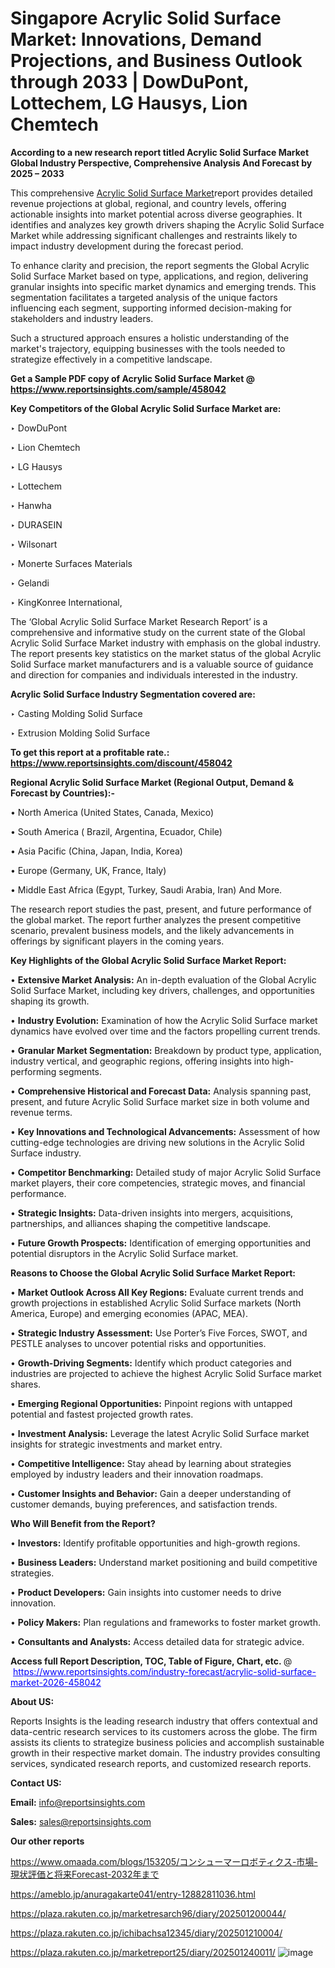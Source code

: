 # Singapore Acrylic Solid Surface Market: Innovations, Demand Projections, and Business Outlook through 2033 | DowDuPont, Lottechem, LG Hausys, Lion Chemtech

<strong>According to a new research report titled Acrylic Solid Surface Market Global Industry Perspective, Comprehensive Analysis And Forecast by 2025 – 2033</strong>

This comprehensive <a href=https://www.reportsinsights.com/sample/458042>Acrylic Solid Surface Market</a>report provides detailed revenue projections at global, regional, and country levels, offering actionable insights into market potential across diverse geographies. It identifies and analyzes key growth drivers shaping the Acrylic Solid Surface Market while addressing significant challenges and restraints likely to impact industry development during the forecast period.

To enhance clarity and precision, the report segments the Global Acrylic Solid Surface Market based on type, applications, and region, delivering granular insights into specific market dynamics and emerging trends. This segmentation facilitates a targeted analysis of the unique factors influencing each segment, supporting informed decision-making for stakeholders and industry leaders.

Such a structured approach ensures a holistic understanding of the market's trajectory, equipping businesses with the tools needed to strategize effectively in a competitive landscape.

<strong>Get a Sample PDF copy of Acrylic Solid Surface Market </strong><strong>@<a href=https://www.reportsinsights.com/sample/458042 style=color:#0000ff;> https://www.reportsinsights.com/sample/458042</a></strong></font>

<strong>Key Competitors of the Global Acrylic Solid Surface Market are:</strong>

‣ DowDuPont

‣ Lion Chemtech

‣ LG Hausys

‣ Lottechem

‣ Hanwha

‣ DURASEIN

‣ Wilsonart

‣ Monerte Surfaces Materials

‣ Gelandi

‣ KingKonree International,

The ‘Global Acrylic Solid Surface Market Research Report’ is a comprehensive and informative study on the current state of the Global Acrylic Solid Surface Market industry with emphasis on the global industry. The report presents key statistics on the market status of the global Acrylic Solid Surface market manufacturers and is a valuable source of guidance and direction for companies and individuals interested in the industry.

<strong>Acrylic Solid Surface Industry Segmentation covered are:</strong>

‣ Casting Molding Solid Surface

‣ Extrusion Molding Solid Surface

<strong>To get this report at a profitable rate.: <a href=https://www.reportsinsights.com/discount/458042 style=color:#0000ff;>https://www.reportsinsights.com/discount/458042</a></strong></font>

<strong>Regional Acrylic Solid Surface Market (Regional Output, Demand &amp; Forecast by Countries):-</strong>

• North America (United States, Canada, Mexico)

• South America ( Brazil, Argentina, Ecuador, Chile)

• Asia Pacific (China, Japan, India, Korea)

• Europe (Germany, UK, France, Italy)

• Middle East Africa (Egypt, Turkey, Saudi Arabia, Iran) And More.

The research report studies the past, present, and future performance of the global market. The report further analyzes the present competitive scenario, prevalent business models, and the likely advancements in offerings by significant players in the coming years.

<strong>Key Highlights of the Global Acrylic Solid Surface Market Report:</strong>

• <strong>Extensive Market Analysis:</strong> An in-depth evaluation of the Global Acrylic Solid Surface Market, including key drivers, challenges, and opportunities shaping its growth.

• <strong>Industry Evolution:</strong> Examination of how the Acrylic Solid Surface market dynamics have evolved over time and the factors propelling current trends.

• <strong>Granular Market Segmentation:</strong> Breakdown by product type, application, industry vertical, and geographic regions, offering insights into high-performing segments.

• <strong>Comprehensive Historical and Forecast Data:</strong> Analysis spanning past, present, and future Acrylic Solid Surface market size in both volume and revenue terms.

• <strong>Key Innovations and Technological Advancements:</strong> Assessment of how cutting-edge technologies are driving new solutions in the Acrylic Solid Surface industry.

• <strong>Competitor Benchmarking:</strong> Detailed study of major Acrylic Solid Surface market players, their core competencies, strategic moves, and financial performance.

• <strong>Strategic Insights:</strong> Data-driven insights into mergers, acquisitions, partnerships, and alliances shaping the competitive landscape.

• <strong>Future Growth Prospects:</strong> Identification of emerging opportunities and potential disruptors in the Acrylic Solid Surface market.

<strong>Reasons to Choose the Global Acrylic Solid Surface Market Report:</strong>

• <strong>Market Outlook Across All Key Regions:</strong> Evaluate current trends and growth projections in established Acrylic Solid Surface markets (North America, Europe) and emerging economies (APAC, MEA).

• <strong>Strategic Industry Assessment:</strong> Use Porter’s Five Forces, SWOT, and PESTLE analyses to uncover potential risks and opportunities.

• <strong>Growth-Driving Segments:</strong> Identify which product categories and industries are projected to achieve the highest Acrylic Solid Surface market shares.

• <strong>Emerging Regional Opportunities:</strong> Pinpoint regions with untapped potential and fastest projected growth rates.

• <strong>Investment Analysis:</strong> Leverage the latest Acrylic Solid Surface market insights for strategic investments and market entry.

• <strong>Competitive Intelligence:</strong> Stay ahead by learning about strategies employed by industry leaders and their innovation roadmaps.

• <strong>Customer Insights and Behavior:</strong> Gain a deeper understanding of customer demands, buying preferences, and satisfaction trends.

<strong>Who Will Benefit from the Report?</strong>

• <strong>Investors:</strong> Identify profitable opportunities and high-growth regions.

• <strong>Business Leaders:</strong> Understand market positioning and build competitive strategies.

• <strong>Product Developers:</strong> Gain insights into customer needs to drive innovation.

• <strong>Policy Makers:</strong> Plan regulations and frameworks to foster market growth.

• <strong>Consultants and Analysts:</strong> Access detailed data for strategic advice.
</ul>
<strong>Access full Report Description, TOC, Table of Figure, Chart, etc. </strong>@  <a href=https://www.reportsinsights.com/industry-forecast/acrylic-solid-surface-market-2026-458042 style=color:#0000ff;>https://www.reportsinsights.com/industry-forecast/acrylic-solid-surface-market-2026-458042</a></font>

<strong><strong>About US</strong>:</strong>

Reports Insights is the leading research industry that offers contextual and data-centric research services to its customers across the globe. The firm assists its clients to strategize business policies and accomplish sustainable growth in their respective market domain. The industry provides consulting services, syndicated research reports, and customized research reports.

<strong>Contact US:</strong>

<p class=""""><b>Email:</b> <a href=mailto:info@reportsinsights.com>info@reportsinsights.com</a></p>
<p class=""""><b>Sales:</b> <a href=mailto:sales@reportsinsights.com>sales@reportsinsights.com</a></p>

<strong>Our other reports</strong>

<a href=https://www.omaada.com/blogs/153205/コンシューマーロボティクス-市場-現状評価と将来Forecast-2032年まで>https://www.omaada.com/blogs/153205/コンシューマーロボティクス-市場-現状評価と将来Forecast-2032年まで</a>

<a href=https://ameblo.jp/anuragakarte041/entry-12882811036.html>https://ameblo.jp/anuragakarte041/entry-12882811036.html</a>

<a href=https://plaza.rakuten.co.jp/marketresarch96/diary/202501200044/>https://plaza.rakuten.co.jp/marketresarch96/diary/202501200044/</a>

<a href=https://plaza.rakuten.co.jp/ichibachsa12345/diary/202501210004/>https://plaza.rakuten.co.jp/ichibachsa12345/diary/202501210004/</a>

<a href=https://plaza.rakuten.co.jp/marketreport25/diary/202501240011/>https://plaza.rakuten.co.jp/marketreport25/diary/202501240011/</a>
![image](https://github.com/user-attachments/assets/34d3ec7a-4bca-4ca0-9285-9995d74df5bf)
